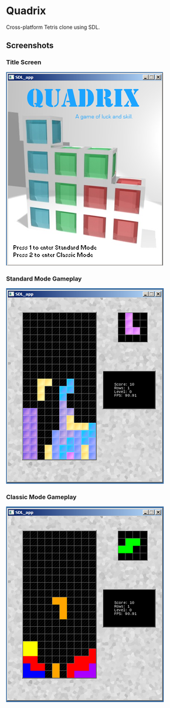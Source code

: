# Quadrix
Cross-platform Tetris clone using SDL.

## Screenshots

### Title Screen
![Title Screen](img/title.png?raw=true)

### Standard Mode Gameplay
![Standard Mode](img/gameplay1.png?raw=true)

### Classic Mode Gameplay
![Classic Mode](img/gameplay2.png?raw=true)
